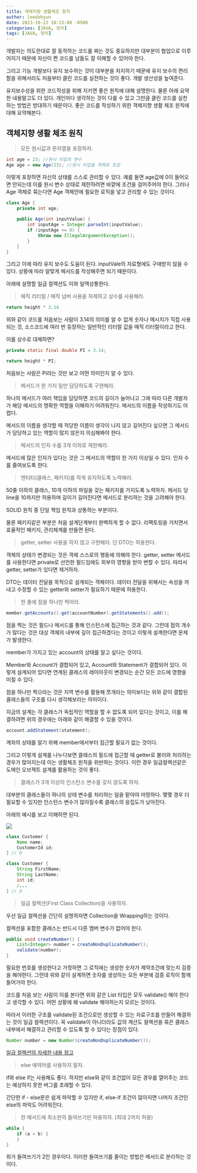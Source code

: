 ```yaml
---
title: 객체지향 생활체조 원칙
author: leedohyun
date: 2023-10-22 18:13:00 -0500
categories: [JAVA, 정리]
tags: [JAVA, 정리]
---
```


개발자는 의도한대로 잘 동작하는 코드를 짜는 것도 중요하지만 대부분이 협업으로 이루어지기 때문에 자신이 짠 코드를 남들도 잘 이해할 수 있어야 한다.

그리고 기능 개발보다 유지 보수하는 것이 대부분을 차지하기 때문에 유지 보수의 편리함을 위해서라도 처음부터 클린 코드를 실천하는 것이 좋다. 개발 생산성을 높여준다.

유지보수성을 위한 코드작성을 위해 지키면 좋은 원칙에 대해 설명한다. 물론 아래 요약한 내용말고도 더 있다. 개인마다 생각하는 것이 다를 수 있고 그만큼 클린 코드를 실천하는 방법은 방대하기 때문이다. 좋은 코드를 작성하기 위한 객체지향 생활 체조 원칙에 대해 요약해본다.

## 객체지향 생활 체조 원칙

> 모든 원시값과 문자열을 포장하자.

```java
int age = 23; //원시 타입의 변수
Age age = new Age(23); //원시 타입을 객체로 포장
```

이렇게 포장하면 자신의 상태를 스스로 관리할 수 있다. 예를 들면 age값에 0이 들어오면 안되는데 이를 원시 변수 상태로 제한하려면 바깥에 조건을 걸어주어야 한다. 그러나 Age 객체로 묶는다면 Age 객체안에 필요한 로직을 넣고 관리할 수 있는 것이다.

```java
class Age {
	private int age;
	
	public Age(int inputValue) {
		int inputAge = Integer.parseInt(inputValue);
		if (inputAge <= 0) {
			throw new IllegalArgumentException();
		}
	}
}
```

그리고 이에 따라 유지 보수도 도움이 된다. inputVale의 자료형에도 구애받지 않을 수 있다. 상황에 따라 알맞게 메서드를 작성해주면 되기 때문이다.

아래에 설명할 일급 컬렉션도 이와 일맥상통한다.

> 매직 리터럴 / 매직 넘버 사용을 자제하고 상수를 사용해라.

```java
return height * 3.14
```

위와 같이 코드를 처음보는 사람이 3.14의 의미를 알 수 없게 숫자나 메시지가 직접 사용되는 것, 소스코드에 여러 번 등장하는 일반적인 리터럴 값을 매직 리터럴이라고 한다.

이를 상수로 대체하면?

```java
private static final double PI = 3.14;

return height * PI;
```

처음보는 사람은 PI라는 것만 보고 어떤 의미인지 알 수 있다.


> 메서드가 한 가지 일만 담당하도록 구현해라.

하나의 메서드가 여러 책임을 담당하면 코드의 길이가 늘어나고 그에 따라 다른 개발자가 해당 메서드의 명확한 역할을 이해하기 어려워진다. 메서드의 이름을 작성하기도 어렵다.

메서드의 이름을 생각할 때 적당한 이름이 생각이 나지 않고 길어진다 싶으면 그 메서드가 담당하고 있는 역할이 많지 않은지 의심해봐야 한다.

> 메서드의 인자 수를 3개 이하로 제한해라.

메서드에 많은 인자가 있다는 것은 그 메서드의 역할이 한 가지 이상일 수 있다. 인자 수를 줄여보도록 한다.

> 엔티티(클래스, 패키지)를 작게 유지하도록 노력해라.

50줄 이하의 클래스, 10개 이하의 파일을 갖는 패키지를 가지도록 노력하자. 메서드 당 line을 10까지만 허용하며 길이가 길어진다면 메서드로 분리하는 것을 고려해야 한다.

SOLID 원칙 중 단일 책임 원칙과 상통하는 부분이다.

물론 패키지같은 부분은 처음 설계단계부터 완벽하게 할 수 없다. 리팩토링을 거치면서 효율적인 패키지, 관리체계를 만들면 된다.

> getter, setter 사용을 하지 않고 구현해라. 단 DTO는 허용한다.

객체의 상태가 변경되는 것은 객체 스스로의 행동에 의해야 한다. getter, setter 메서드를 사용한다면 private로 선언한 필드임에도 외부의 영향을 받아 변할 수 있다. 따라서 getter, setter가 있다면 제거하자.

DTO는 데이터 전달을 목적으로 설계되는 객체이다. 데이터 전달을 위해서는 속성을 꺼내고 수정할 수 있는 getter와 setter가 필요하기 때문에 허용한다.

> 한 줄에 점을 하나만 찍어라.

```java
member.getAccounts().get(accountNumber).getStatements().add();
```

점을 찍는 것은 필드나 메서드를 통해 인스턴스에 접근하는 것과 같다. 그런데 점의 개수가 많다는 것은 대상 객체의 내부에 깊이 접근하겠다는 것이고 이렇게 설계한다면 문제가 발생한다.

member가 가지고 있는 account의 상태를 알고 싶다는 것이다. 

Member와 Account가 결합되어 있고, Account와 Statement가 결합되어 있다. 이렇게 설계되어 있다면 연계된 클래스의 레이아웃이 변경되는 순간 모든 코드에 영향을 미칠 수 있다.

점을 하나만 찍으라는 것은 지역 변수를 활용해 쪼개라는 의미보다는 위와 같이 결합된 클래스들의 구조를 다시 생각해보라는 의미이다.

지금의 설계는 각 클래스가 독립적인 역할을 할 수 없도록 되어 있다는 것이고, 이를 해결하려면 위의 경우에는 아래와 같이 해결할 수 있을 것이다.

```java
account.addStatement(statement);
```

계좌의 상태를 알기 위해 member에서부터 접근할 필요가 없는 것이다.

그리고 이렇게 설계를 나누다보면 클래스의 필드에 접근할 때 getter로 불러와 처리하는 경우가 많아지는데 이는 생활체조 원칙을 위반하는 것이다. 이런 경우 일급컬렉션같은 도메인 오브젝트 설계를 활용하는 것이 좋다.

> 클래스가 3개 이상의 인스턴스 변수를 갖지 않도록 하자.

대부분의 클래스들이 하나의 상태 변수를 처리하는 일을 맡아야 마땅하다. 몇몇 경우 더 필요할 수 있지만 인스턴스 변수가 많아질수록 클래스의 응집도가 낮아진다. 

아래의 예시를 보고 이해하면 된다.

![](https://blog.kakaocdn.net/dn/HQdTQ/btrcQf5h3bu/oKR2bOx0hky7rrrk2Vmkjk/img.png)

```java
class Customer {
	Name name;
	CustomerId id;
} // O

class Customer {
	String FirstName;
	String LastName;
	int id;
	/...
} // X
```

> 일급 컬렉션(First Class Collection)을 사용하자.

우선 일급 컬렉션을 간단히 설명하자면 Collection을 Wrapping하는 것이다. 

컬렉션을 포함한 클래스는 반드시 다른 멤버 변수가 없어야 한다.

```java
public void createNumber() {
	List<Integer> number = createNonDuplicateNumber();
	validate(number);
}
```

필요한 번호를 생성한다고 가정하면 그 로직에는 생성한 숫자가 제약조건에 맞는지 검증을 해야한다. 그런데 위와 같이 설계하면 숫자를 생성하는 모든 부분에 검증 로직이 함께 들어가야 한다.

코드를 처음 보는 사람이 이를 본다면 위와 같은 List 타입은 모두 validate() 해야 한다고 생각할 수 있다. 어떤 상황에 왜 validate 해야하는지 모르는 것이다.

따라서 이러한 구조를 validate된 조건으로만 생성할 수 있는 자료구조를 만들어 해결하는 것이 일급 컬렉션이다. 꼭 validate이 아니더라도 값의 계산도 컬렉션을 묶은 클래스 내부에서 해결하고 관리할 수 있도록 할 수 있다는 장점이 있다.

```java
Number number = new Number(createNonDuplicateNumber());
```

[일급 컬렉션의 자세한 내용 참고](https://jojoldu.tistory.com/412)

> else 예약어를 사용하지 말자.

if와 else if는 사용해도 좋다. 하지만 else와 같이 조건없이 모든 경우를 열어주는 코드는 예상하지 못한 버그를 초래할 수 있다.

간단한 if - else문은 쉽게 파악할 수 있지만 if, else-if 조건이 많아지면 나머지 조건인 else의 파악도 어려워진다.

> 한 메서드에 최소한의 들여쓰기만 허용하자. (최대 2까지 허용)

```java
while {
	if (a < b) {
	}
}
```

위가 들여쓰기가 2인 경우이다. 이러한 들여쓰기를 줄이는 방법은 메서드로 분리하는 것이다.